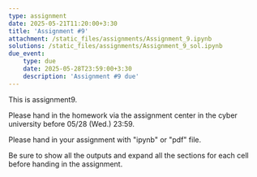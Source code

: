 ```yaml
---
type: assignment
date: 2025-05-21T11:20:00+3:30
title: 'Assignment #9'
attachment: /static_files/assignments/Assignment_9.ipynb
solutions: /static_files/assignments/Assignment_9_sol.ipynb
due_event: 
    type: due
    date: 2025-05-28T23:59:00+3:30
    description: 'Assignment #9 due'
---
```

This is assignment9.

Please hand in the homework via the assignment center in the cyber university before 05/28 (Wed.) 23:59.

Please hand in your assignment with "ipynb" or "pdf" file.

Be sure to show all the outputs and expand all the sections for each cell before handing in the assignment.
